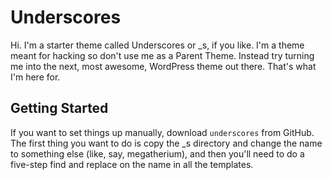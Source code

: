 # Underscores

Hi. I'm a starter theme called Underscores or _s, if you like. I'm a theme meant for hacking so don't use me as a Parent Theme. Instead try turning me into the next, most awesome, WordPress theme out there. That's what I'm here for.


## Getting Started

If you want to set things up manually, download `underscores` from GitHub. The first thing you want to do is copy the _s directory and change the name to something else (like, say, megatherium), and then you'll need to do a five-step find and replace on the name in all the templates.